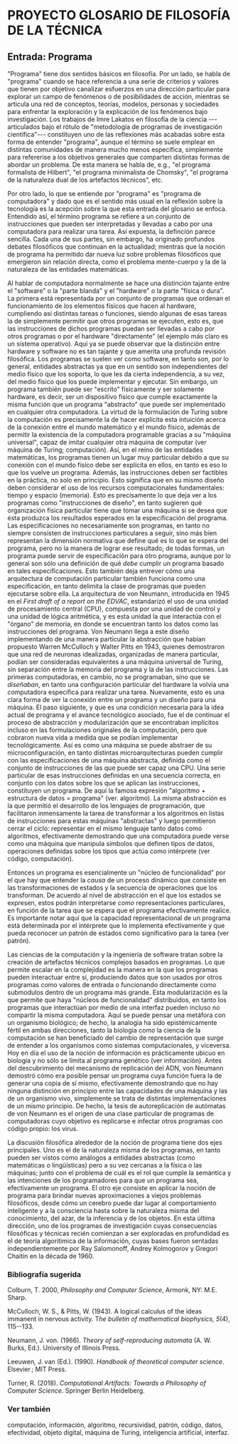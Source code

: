 PROYECTO GLOSARIO DE FILOSOFÍA DE LA TÉCNICA
============================================

Entrada: Programa
-----------------

"Programa" tiene dos sentidos básicos en filosofía. Por un lado, se
habla de "programa" cuando se hace referencia a una serie de criterios y
valores que tienen por objetivo canalizar esfuerzos en una dirección
particular para explorar un campo de fenómenos o de posibilidades de
acción, mientras se articula una red de conceptos, teorías, modelos,
personas y sociedades para enfrentar la exploración y la explicación de
los fenómenos bajo investigación. Los trabajos de Imre Lakatos en
filosofía de la ciencia ---articulados bajo el rótulo de "metodología de
programas de investigación científica"--- constituyen uno de las
reflexiones más acabadas sobre esta forma de entender "programa", aunque
el término se suele emplear en distintas comunidades de manera mucho
menos específica, simplemente para refererise a los objetivos generales
que comparten distintas formas de abordar un problema. De esta manera se
habla de, e.g., "el programa formalista de Hilbert", "el programa
minimalista de Chomsky", "el programa de la naturaleza dual de los
artefactos técnicos", etc.

Por otro lado, lo que se entiende por "programa" es "programa de
computadora" y dado que es el sentido más usual en la reflexión sobre la
tecnología es la acepción sobre la que esta entrada del glosario se
enfoca. Entendido así, el término programa se refiere a un conjunto de
instrucciones que pueden ser interpretadas y llevadas a cabo por una
computadora para realizar una tarea. Así expuesta, la definción parece
sencilla. Cada una de sus partes, sin embargo, ha originado profundos
debates filosóficos que continuan en la actualidad; mientras que la
noción de programa ha permitido dar nueva luz sobre problemas
filosóficos que emergieron sin relación directa, como el problema
mente-cuerpo y la de la naturaleza de las entidades matemáticas.

Al hablar de computadora normalmente se hace una distinción tajante
entre el "software" o la "parte blanda" y el "hardware" o la parte
"física o dura". La primera está representada por un conjunto de
programas que ordenan el funcionamiento de los elementos físicos que
hacen al hardware, cumpliendo así distintas tareas o funciones, siendo
algunas de esas tareas la de simplemente permitir que otros programas se
ejecuten, esto es, que las instrucciones de dichos programas puedan ser
llevadas a cabo por otros programas o por el hardware "directamente" (el
ejemplo más claro es un sistema operativo). Aquí ya se puede observar
que la distinción entre hardware y software no es tan tajante y que
amerita una profunda revisión filosófica. Los programas se suelen ver
como software, en tanto son, por lo general, entidades abstractas ya que
en un sentido son independientes del medio físico que los soporta, lo
que les da cierta independencia, a su vez, del medio físico que los
puede implementar y ejecutar. Sin embargo, un programa también puede ser
"escrito" físicamente y ser solamente hardware, es decir, ser un
dispositivo físico que cumple exactamente la misma función que un
programa "abstracto" que puede ser implementado en cualquier otra
computadora. La virtud de la formulación de Turing sobre la computación
es precisamente la de hacer explícita esta intuición acerca de la
conexión entre el mundo matemático y el mundo físico, además de permitir
la existencia de la computadora programable gracias a su "máquina
universal", capaz de imitar cualquier otra máquina de computar (ver
máquina de Turing; computación). Así, en el reino de las entidades
matemáticas, los programas tienen un lugar muy particular debido a que
su conexión con el mundo físico debe ser explícita en ellos, en tanto es
eso lo que los vuelve un programa. Además, las instrucciones deben ser
factibles en la práctica, no solo en principio. Esto significa que en su
mismo diseño deben considerar el uso de los recursos computacionales
fundamentales: tiempo y espacio (memoria). Esto es precisamente lo que
deja ver a los programas como "instrucciones de diseño", en tanto
sugieren qué organización física particular tiene que tomar una máquina
si se desea que ésta produzca los resultados esperados en la
especificación del programa. Las especificaciones no necesariamente son
programas, en tanto no siempre consisten de instrucciones particulares a
seguir, sino más bien representan la dimensión normativa que define qué
es lo que se espera del programa, pero no la manera de lograr ese
resultado; de todas formas, un programa puede servir de especificación
para otro programa, aunque por lo general son sólo una definición de qué
*debe* cumplir un programa basado en tales especificaciones. Esto
también deja entrever cómo una arquitectura de computación particular
también funciona como una especificación, en tanto delimita la clase de
programas que pueden ejecutarse sobre ella. 
La arquitectura de von Neumann, introducida en 1945 en el *First draft of a report on the
EDVAC*, estandarizó el uso de una unidad de procesamiento central (CPU),
compuesta por una unidad de control y una unidad de lógica aritmética, y
es esta unidad la que interactúa con el "órgano" de memoria, en donde se
encuentran tanto los datos como las instrucciones del programa. Von
Neumann llega a este diseño implementando de una manera particular la
abstracción que habían propuesto Warren McCulloch y Walter Pitts en
1943, quienes demostraron que una red de neuronas idealizadas,
organizadas de manera particular, podían ser consideradas equivalentes a
una máquina universal de Turing, sin separación entre la memoria del
programa y la de las instrucciones. Las primeras computadoras, en
cambio, no se programaban, sino que se *diseñaban*, en tanto una
configuración particular del hardware la volvía una computadora
específica para realizar una tarea. Nuevamente, esto es una clara forma
de ver la conexión entre un programa y un diseño para una máquina. El
paso siguiente, y que es una condición necesaria para la idea actual de
programa y el avance tecnológico asociado, fue el de continuar el
proceso de abstracción y modularización que se encontraban implícitos
incluso en las formulaciones originales de la computación, pero que
cobraron nueva vida a medida que se podían implementar tecnológicamente.
Así es como una máquina se puede abstraer de su microconfiguración, en
tanto distintas microarquitecturas pueden cumplir con las
especificaciones de una máquina abstracta, definida como el conjunto de
instrucciones de las que puede ser capaz una CPU. Una serie particular
de esas instrucciones definidas en una secuencia correcta, en conjunto
con los datos sobre los que se aplican las instrucciones, constituyen un
programa. De aquí la famosa expresión "algoritmo + estructura de datos =
programa" (ver. algoritmo). La misma abstracción es la que permitió el
desarrollo de los lenguajes de programación, que facilitaron
inmensamente la tarea de transformar a los algoritmos en listas de
instrucciones para estas máquinas "abstractas" y luego permitieron
cerrar el ciclo: representar en el mismo lenguaje tanto datos como
algoritmos, efectivamente demostrando que una computadora puede verse
como una máquina que manipula símbolos que definen tipos de datos,
operaciones definidas sobre los tipos que actúa como intérprete (ver
código, computación).

Entonces un programa es esencialmente un "núcleo de funcionalidad" por
el que hay que entender la *causa* de un proceso dinámico que consiste
en las transformaciones de estados y la secuencia de operaciones que los
transforman. De acuerdo al nivel de abstracción en el que los estados se
expresen, estos podrán interpretarse *como* representaciones
particulares, en función de la tarea que se espera que el programa
efectivamente realice. Es importante notar aquí que la capacidad
representacional de un programa está determinada por el intérprete que
lo implementa efectivamente y que pueda reconocer un patrón de estados
como significativo para la tarea (ver patrón).

Las ciencias de la computación y la ingeniería de software tratan sobre
la creación de artefactos técnicos complejos basados en programas. Lo
que permite escalar en la complejidad es la manera en la que los
programas pueden interactuar entre sí, produciendo datos que son usados
por otros programas como valores de entrada o funcionando directamente
como submodulos dentro de un programa más grande. Esta modularización es
la que permite que haya "núcleos de funcionalidad" distribuidos, en
tanto los programas que interactúan por medio de una interfaz pueden
incluso no compartir la misma computadora. Aquí se puede pensar una
metáfora con un organismo biológico; de hecho, la analogía ha sido
epistémicamente fértil en ambas direcciones, tanto la biología como la
ciencia de la computación se han beneficiado del cambio de
representación que surge de entender a los organismos como sistemas
computacionales, y viceversa. Hoy en día el uso de la noción de
información es prácticamente ubicuo en biología y no sólo se limita al
programa genético (ver información). Antes del descubrimiento del
mecanismo de replicación del ADN, von Neumann demostró cómo era posible
pensar un programa cuya función fuera la de generar una copia de sí
mismo, efectivamente demostrando que no hay ninguna distinción en
principio entre las capacidades de una máquina y las de un organismo
vivo, simplemente se trata de distintas implementaciones de un mismo
principio. De hecho, la tesis de autoreplicación de autómatas de von
Neumann es el origen de una clase particular de programas de
computadoras cuyo objetivo es replicarse e infectar otros programas con
código propio: los virus.

La discusión filosófica alrededor de la noción de programa tiene dos
ejes principales. Uno es el de la naturaleza misma de los programas, en
tanto pueden ser vistos como análogos a entidades abstractas (como
matemáticas o lingüísticas) pero a su vez cercanas a la física o las
máquinas; junto con el problema de cuál es el rol que cumple la
semántica y las intenciones de los programadores para que un programa
sea, efectivamente un programa. El otro eje consiste en aplicar la
noción de programa para brindar nuevas aproximaciones a viejos problemas
filosóficos, desde cómo un cerebro puede dar lugar al comportamiento
inteligente y a la consciencia hasta sobre la naturaleza misma del
conocimiento, del azar, de la inferencia y de los objetos. En esta
última dirección, uno de los programas de investigación cuyas
consecuencias filosóficas y técnicas recién comienzan a ser exploradas
en profundidad es el de teoría algorítimica de la información, cuyas
bases fueron sentadas independientemente por Ray Salomonoff, Andrey
Kolmogorov y Gregori Chaitin en la década de 1960.

### Bibliografía sugerida

Colburn, T. 2000, *Philosophy and Computer Science*, Armonk, NY: M.E.
Sharp.

McCulloch, W. S., & Pitts, W. (1943). A logical calculus of the ideas
immanent in nervous activity. T*he bulletin of mathematical biophysics,
5*(4), 115--133.

Neumann, J. von. (1966). *Theory of self-reproducing automata* (A. W.
Burks, Ed.). University of Illinois Press.

Leeuwen, J. van (Ed.). (1990). *Handbook of theoretical computer
science*. Elsevier ; MIT Press.

Turner, R. (2018). *Computational Artifacts: Towards a Philosophy of
Computer Science*. Springer Berlin Heidelberg.

### Ver también

computación, información, algoritmo, recursividad, patrón, código,
datos, efectividad, objeto digital, máquina de Turing, inteligencia
artificial, interfaz.
